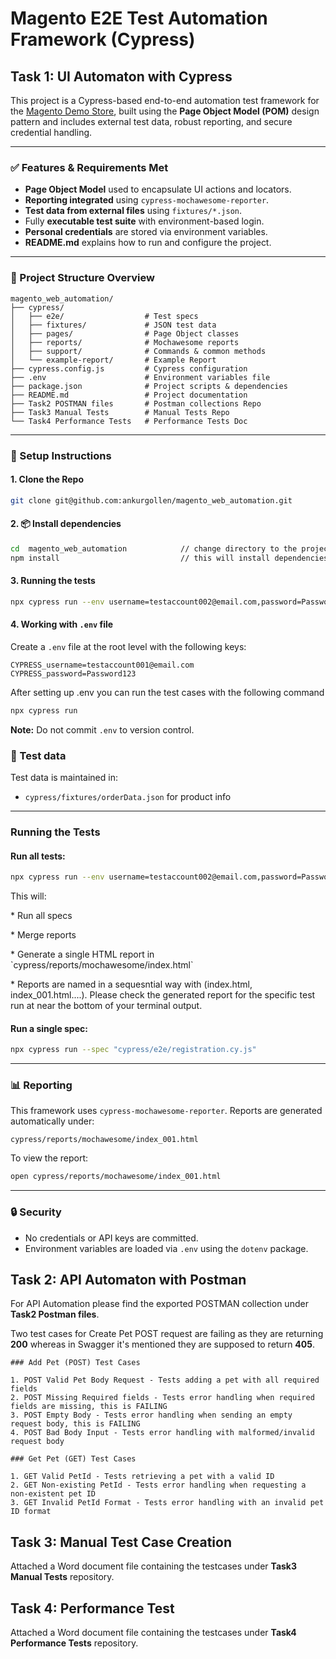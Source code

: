 # Magento E2E Test Automation Framework (Cypress)


## Task 1: UI Automaton with Cypress

This project is a Cypress-based end-to-end automation test framework for the [Magento Demo Store](https://magento.softwaretestingboard.com/), built using the **Page Object Model (POM)** design pattern and includes external test data, robust reporting, and secure credential handling.

---

### ✅ Features & Requirements Met


* **Page Object Model** used to encapsulate UI actions and locators.
* **Reporting integrated** using `cypress-mochawesome-reporter`.
* **Test data from external files** using `fixtures/*.json`.
* Fully **executable test suite** with environment-based login.
* **Personal credentials** are stored via environment variables.
* **README.md** explains how to run and configure the project.

---

### 📁 Project Structure Overview

```
magento_web_automation/
├── cypress/
│   ├── e2e/                  # Test specs
│   ├── fixtures/             # JSON test data
│   ├── pages/                # Page Object classes
│   ├── reports/              # Mochawesome reports
│   ├── support/              # Commands & common methods
│   └── example-report/       # Example Report
├── cypress.config.js         # Cypress configuration
├── .env                      # Environment variables file
├── package.json              # Project scripts & dependencies
├── README.md                 # Project documentation
├── Task2 POSTMAN files       # Postman collections Repo
├── Task3 Manual Tests        # Manual Tests Repo
└── Task4 Performance Tests   # Performance Tests Doc
```

---

### 🔧 Setup Instructions

#### 1. Clone the Repo  

```bash
git clone git@github.com:ankurgollen/magento_web_automation.git
```

#### 2. 📦 Install dependencies

```bash
cd  magento_web_automation            // change directory to the project repo
npm install                           // this will install dependencies
```

#### 3. Running the tests

```bash
npx cypress run --env username=testaccount002@email.com,password=Password123
```

#### 4. Working with `.env` file

Create a `.env` file at the root level with the following keys:

```env
CYPRESS_username=testaccount001@email.com
CYPRESS_password=Password123
```
After setting up .env you can run the test cases with the following command

```bash
npx cypress run 
```


**Note:** Do not commit `.env` to version control.

###  📄 Test data

Test data is maintained in:

* `cypress/fixtures/orderData.json` for product info

---

### Running the Tests

#### Run all tests:

```bash
npx cypress run --env username=testaccount002@email.com,password=Password123
```

This will:

\* Run all specs

\* Merge reports

\* Generate a single HTML report in \`cypress/reports/mochawesome/index.html\`

\* Reports are named in a sequesntial way with (index.html, index\_001.html....). Please check the generated report for the specific test run at near the bottom of your terminal output.

#### Run a single spec:

```bash
npx cypress run --spec "cypress/e2e/registration.cy.js"
```

---

### 📊 Reporting

This framework uses `cypress-mochawesome-reporter`. Reports are generated automatically under:

```
cypress/reports/mochawesome/index_001.html
```

To view the report:

```bash
open cypress/reports/mochawesome/index_001.html
```

---

### 🔒 Security

* No credentials or API keys are committed.
* Environment variables are loaded via `.env` using the `dotenv` package.


## Task 2: API Automaton with Postman

For API Automation please find the exported POSTMAN collection under **Task2 Postman files**. 

Two test cases for Create Pet POST request are failing as they are returning **200** whereas in Swagger it's mentioned they are supposed to return **405**.

```
### Add Pet (POST) Test Cases

1. POST Valid Pet Body Request - Tests adding a pet with all required fields
2. POST Missing Required fields - Tests error handling when required fields are missing, this is FAILING 
3. POST Empty Body - Tests error handling when sending an empty request body, this is FAILING 
4. POST Bad Body Input - Tests error handling with malformed/invalid request body

### Get Pet (GET) Test Cases

1. GET Valid PetId - Tests retrieving a pet with a valid ID
2. GET Non-existing PetId - Tests error handling when requesting a non-existent pet ID
3. GET Invalid PetId Format - Tests error handling with an invalid pet ID format
```

## Task 3: Manual Test Case Creation

Attached a Word document file containing the testcases under **Task3 Manual Tests** repository.

## Task 4: Performance Test

Attached a Word document file containing the testcases under **Task4 Performance Tests** repository.